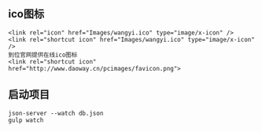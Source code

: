 ## ico图标
    <link rel="icon" href="Images/wangyi.ico" type="image/x-icon" />
    <link rel="shortcut icon" href="Images/wangyi.ico" type="image/x-icon" />
    到位官网提供在线ico图标
    <link rel="shortcut icon" href="http://www.daoway.cn/pcimages/favicon.png">

## 启动项目
    json-server --watch db.json
    gulp watch